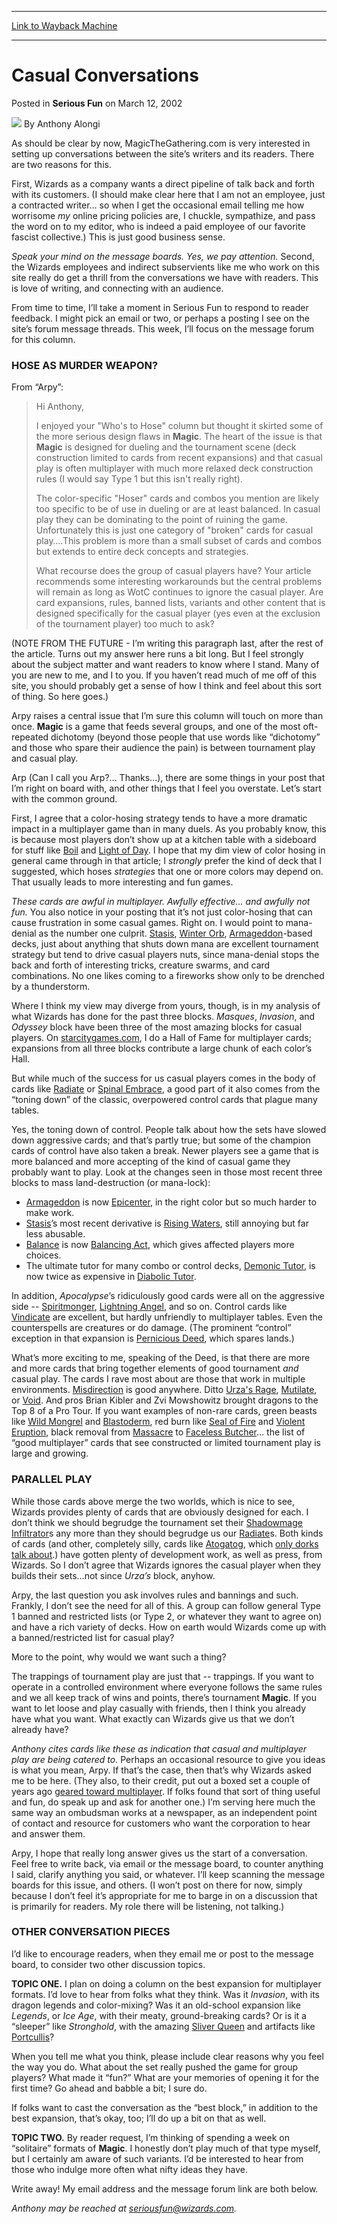 
---
[Link to Wayback Machine](https://web.archive.org/web/20160904094421/http://magic.wizards.com/en/articles/archive/serious-fun/casual-conversations-2002-03-12)

[_metadata_:author]:- "Anthony Alongi"
[_metadata_:description]:- "&#13; As should be clear by now, MagicTheGathering.com is very interested in setting up conversations between the site’s writers and its readers. There are two reasons for this."
[_metadata_:generator]:- "Drupal 7 (http://drupal.org)"
[_metadata_:node]:- "610826"
[_metadata_:publish_date]:- "2002-03-12"
[_metadata_:source]:- "div-main-content"
[_metadata_:title]:- "Casual Conversations"
[_metadata_:wayback_capture_timestamp]:- "2016-09-04 09:44:21"
[_metadata_:wayback_raw_url]:- "https://web.archive.org/web/20160904094421id_/http://magic.wizards.com/en/articles/archive/serious-fun/casual-conversations-2002-03-12"
[_metadata_:wayback_url]:- "http://magic.wizards.com/en/articles/archive/serious-fun/casual-conversations-2002-03-12"
---


Casual Conversations
====================



 Posted in **Serious Fun**
 on March 12, 2002 






![](https://media.magic.wizards.com/styles/auth_small/public/images/person/authorpic_anthonyalongi.jpg)
By Anthony Alongi












As should be clear by now, MagicTheGathering.com is very interested in setting up conversations between the site’s writers and its readers. There are two reasons for this.


First, Wizards as a company wants a direct pipeline of talk back and forth with its customers. (I should make clear here that I am not an employee, just a contracted writer… so when I get the occasional email telling me how worrisome *my* online pricing policies are, I chuckle, sympathize, and pass the word on to my editor, who is indeed a paid employee of our favorite fascist collective.) This is just good business sense.



*Speak your mind on the message boards. Yes, we pay attention.*
Second, the Wizards employees and indirect subservients like me who work on this site really do get a thrill from the conversations we have with readers. This is love of writing, and connecting with an audience.


From time to time, I’ll take a moment in Serious Fun to respond to reader feedback. I might pick an email or two, or perhaps a posting I see on the site’s forum message threads. This week, I’ll focus on the message forum for this column.


### HOSE AS MURDER WEAPON?


From “Arpy”:



> 
> Hi Anthony,
> 
> 
> I enjoyed your "Who's to Hose" column but thought it skirted some of the more serious design flaws in **Magic**. The heart of the issue is that **Magic** is designed for dueling and the tournament scene (deck construction limited to cards from recent expansions) and that casual play is often multiplayer with much more relaxed deck construction rules (I would say Type 1 but this isn't really right).
> 
> 
> The color-specific "Hoser" cards and combos you mention are likely too specific to be of use in dueling or are at least balanced. In casual play they can be dominating to the point of ruining the game. Unfortunately this is just one category of "broken" cards for casual play….This problem is more than a small subset of cards and combos but extends to entire deck concepts and strategies.
> 
> 
> What recourse does the group of casual players have? Your article recommends some interesting workarounds but the central problems will remain as long as WotC continues to ignore the casual player. Are card expansions, rules, banned lists, variants and other content that is designed specifically for the casual player (yes even at the exclusion of the tournament player) too much to ask?
> 
> 
> 


(NOTE FROM THE FUTURE - I’m writing this paragraph last, after the rest of the article. Turns out my answer here runs a bit long. But I feel strongly about the subject matter and want readers to know where I stand. Many of you are new to me, and I to you. If you haven’t read much of me off of this site, you should probably get a sense of how I think and feel about this sort of thing. So here goes.)


Arpy raises a central issue that I’m sure this column will touch on more than once. **Magic** is a game that feeds several groups, and one of the most oft-repeated dichotomy (beyond those people that use words like “dichotomy” and those who spare their audience the pain) is between tournament play and casual play.


Arp (Can I call you Arp?… Thanks…), there are some things in your post that I’m right on board with, and other things that I feel you overstate. Let’s start with the common ground.


First, I agree that a color-hosing strategy tends to have a more dramatic impact in a multiplayer game than in many duels. As you probably know, this is because most players don’t show up at a kitchen table with a sideboard for stuff like [Boil](http://gatherer.wizards.com/Pages/Card/Details.aspx?name=Boil) and [Light of Day](http://gatherer.wizards.com/Pages/Card/Details.aspx?name=Light+of+Day). I hope that my dim view of color hosing in general came through in that article; I *strongly* prefer the kind of deck that I suggested, which hoses *strategies* that one or more colors may depend on. That usually leads to more interesting and fun games.



*These cards are awful in multiplayer. Awfully effective... and awfully not fun.*
You also notice in your posting that it’s not just color-hosing that can cause frustration in some casual games. Right on. I would point to mana-denial as the number one culprit. [Stasis](http://gatherer.wizards.com/Pages/Card/Details.aspx?name=Stasis), [Winter Orb](http://gatherer.wizards.com/Pages/Card/Details.aspx?name=Winter+Orb), [Armageddon](http://gatherer.wizards.com/Pages/Card/Details.aspx?name=Armageddon)-based decks, just about anything that shuts down mana are excellent tournament strategy but tend to drive casual players nuts, since mana-denial stops the back and forth of interesting tricks, creature swarms, and card combinations. No one likes coming to a fireworks show only to be drenched by a thunderstorm.


Where I think my view may diverge from yours, though, is in my analysis of what Wizards has done for the past three blocks. *Masques*, *Invasion*, and *Odyssey* block have been three of the most amazing blocks for casual players. On [starcitygames.com](http://archive.wizards.com/Magic/Magazine/Article.aspx?x=www.starcitygames.com), I do a Hall of Fame for multiplayer cards; expansions from all three blocks contribute a large chunk of each color’s Hall.


But while much of the success for us casual players comes in the body of cards like [Radiate](http://gatherer.wizards.com/Pages/Card/Details.aspx?name=Radiate) or [Spinal Embrace](http://gatherer.wizards.com/Pages/Card/Details.aspx?name=Spinal+Embrace), a good part of it also comes from the “toning down” of the classic, overpowered control cards that plague many tables.


Yes, the toning down of control. People talk about how the sets have slowed down aggressive cards; and that’s partly true; but some of the champion cards of control have also taken a break. Newer players see a game that is more balanced and more accepting of the kind of casual game they probably want to play. Look at the changes seen in those most recent three blocks to mass land-destruction (or mana-lock):


* [Armageddon](http://gatherer.wizards.com/Pages/Card/Details.aspx?name=Armageddon) is now [Epicenter](http://gatherer.wizards.com/Pages/Card/Details.aspx?name=Epicenter), in the right color but so much harder to make work.
* [Stasis](http://gatherer.wizards.com/Pages/Card/Details.aspx?name=Stasis)’s most recent derivative is [Rising Waters](http://gatherer.wizards.com/Pages/Card/Details.aspx?name=Rising+Waters), still annoying but far less abusable.
* [Balance](http://gatherer.wizards.com/Pages/Card/Details.aspx?name=Balance) is now [Balancing Act](http://gatherer.wizards.com/Pages/Card/Details.aspx?name=Balancing+Act), which gives affected players more choices.
* The ultimate tutor for many combo or control decks, [Demonic Tutor](http://gatherer.wizards.com/Pages/Card/Details.aspx?name=Demonic+Tutor), is now twice as expensive in [Diabolic Tutor](http://gatherer.wizards.com/Pages/Card/Details.aspx?name=Diabolic+Tutor).

In addition, *Apocalypse*’s ridiculously good cards were all on the aggressive side -- [Spiritmonger](http://gatherer.wizards.com/Pages/Card/Details.aspx?name=Spiritmonger), [Lightning Angel](http://gatherer.wizards.com/Pages/Card/Details.aspx?name=Lightning+Angel), and so on. Control cards like [Vindicate](http://gatherer.wizards.com/Pages/Card/Details.aspx?name=Vindicate) are excellent, but hardly unfriendly to multiplayer tables. Even the counterspells are creatures or do damage. (The prominent “control” exception in that expansion is [Pernicious Deed](http://gatherer.wizards.com/Pages/Card/Details.aspx?name=Pernicious+Deed), which spares lands.)


What’s more exciting to me, speaking of the Deed, is that there are more and more cards that bring together elements of good tournament *and* casual play. The cards I rave most about are those that work in multiple environments. [Misdirection](http://gatherer.wizards.com/Pages/Card/Details.aspx?name=Misdirection) is good anywhere. Ditto [Urza's Rage](http://gatherer.wizards.com/Pages/Card/Details.aspx?name=Urza%27s+Rage), [Mutilate](http://gatherer.wizards.com/Pages/Card/Details.aspx?name=Mutilate), or [Void](http://gatherer.wizards.com/Pages/Card/Details.aspx?name=Void). And pros Brian Kibler and Zvi Mowshowitz brought dragons to the Top 8 of a Pro Tour. If you want examples of non-rare cards, green beasts like [Wild Mongrel](http://gatherer.wizards.com/Pages/Card/Details.aspx?name=Wild+Mongrel) and [Blastoderm](http://gatherer.wizards.com/Pages/Card/Details.aspx?name=Blastoderm), red burn like [Seal of Fire](http://gatherer.wizards.com/Pages/Card/Details.aspx?name=Seal+of+Fire) and [Violent Eruption](http://gatherer.wizards.com/Pages/Card/Details.aspx?name=Violent+Eruption), black removal from [Massacre](http://gatherer.wizards.com/Pages/Card/Details.aspx?name=Massacre) to [Faceless Butcher](http://gatherer.wizards.com/Pages/Card/Details.aspx?name=Faceless+Butcher)… the list of “good multiplayer” cards that see constructed or limited tournament play is large and growing.


### PARALLEL PLAY


While those cards above merge the two worlds, which is nice to see, Wizards provides plenty of cards that are obviously designed for each. I don’t think we should begrudge the tournament set their [Shadowmage Infiltrator](http://gatherer.wizards.com/Pages/Card/Details.aspx?name=Shadowmage+Infiltrator)s any more than they should begrudge us our [Radiate](http://gatherer.wizards.com/Pages/Card/Details.aspx?name=Radiate)s. Both kinds of cards (and other, completely silly, cards like [Atogatog](http://gatherer.wizards.com/Pages/Card/Details.aspx?name=Atogatog), which [only dorks talk about](http://archive.wizards.com/sideboard/article.asp?x=sb20010921c).) have gotten plenty of development work, as well as press, from Wizards. So I don’t agree that Wizards ignores the casual player when they builds their sets…not since *Urza’s* block, anyhow.


Arpy, the last question you ask involves rules and bannings and such. Frankly, I don’t see the need for all of this. A group can follow general Type 1 banned and restricted lists (or Type 2, or whatever they want to agree on) and have a rich variety of decks. How on earth would Wizards come up with a banned/restricted list for casual play?


More to the point, why would we want such a thing?


The trappings of tournament play are just that -- trappings. If you want to operate in a controlled environment where everyone follows the same rules and we all keep track of wins and points, there’s tournament **Magic**. If you want to let loose and play casually with friends, then I think you already have what you want. What exactly can Wizards give us that we don’t already have?



*Anthony cites cards like these as indication that casual and multiplayer play are being catered to.*
Perhaps an occasional resource to give you ideas is what you mean, Arpy. If that’s the case, then that’s why Wizards asked me to be here. (They also, to their credit, put out a boxed set a couple of years ago [geared toward multiplayer](http://archive.wizards.com/Magic/Magazine/Article.aspx?x=magic/expert/battle_royale/welcome.asp). If folks found that sort of thing useful and fun, do speak up and ask for another one.) I’m serving here much the same way an ombudsman works at a newspaper, as an independent point of contact and resource for customers who want the corporation to hear and answer them.


Arpy, I hope that really long answer gives us the start of a conversation. Feel free to write back, via email or the message board, to counter anything I said, clarify anything you said, or whatever. I’ll keep scanning the message boards for this issue, and others. (I won’t post on there for now, simply because I don’t feel it’s appropriate for me to barge in on a discussion that is primarily for readers. My role there will be listening, not talking.)


### OTHER CONVERSATION PIECES


I’d like to encourage readers, when they email me or post to the message board, to consider two other discussion topics.


**TOPIC ONE.** I plan on doing a column on the best expansion for multiplayer formats. I’d love to hear from folks what they think. Was it *Invasion*, with its dragon legends and color-mixing? Was it an old-school expansion like *Legends*, or *Ice Age*, with their meaty, ground-breaking cards? Or is it a “sleeper” like *Stronghold*, with the amazing [Sliver Queen](http://gatherer.wizards.com/Pages/Card/Details.aspx?name=Sliver+Queen) and artifacts like [Portcullis](http://gatherer.wizards.com/Pages/Card/Details.aspx?name=Portcullis)?


When you tell me what you think, please include clear reasons why you feel the way you do. What about the set really pushed the game for group players? What made it “fun?” What are your memories of opening it for the first time? Go ahead and babble a bit; I sure do.


If folks want to cast the conversation as the “best block,” in addition to the best expansion, that’s okay, too; I’ll do up a bit on that as well.


**TOPIC TWO.** By reader request, I’m thinking of spending a week on “solitaire” formats of **Magic**. I honestly don’t play much of that type myself, but I certainly am aware of such variants. I’d be interested to hear from those who indulge more often what nifty ideas they have.


Write away! My email address and the message forum link are both below.


*Anthony may be reached at seriousfun@wizards.com.*








